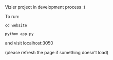 Vizier project
in development process :)

To run:

`cd website`

`python app.py`

and visit localhost:3050

(please refresh the page if something doesn't load)
